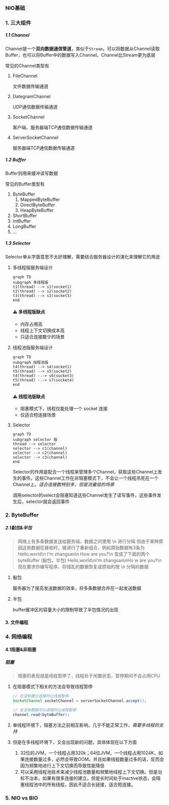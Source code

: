 ### NIO基础

### 1. 三大组件

##### 1.1 Channel 

Channel是一个**双向数据通信管道**，类似于`Stream`，可以将数据从Channel读取Buffer，也可以将Buffer中的数据写入Channel。Channel比Stream更为底层

常见的Channel类型有

1. FileChannel

   文件数据传输通道

2. DategramChannel

   UDP通信数据传输通道

3. SocketChannel

   客户端、服务器端TCP通信数据传输通道

4. ServerSocketChannel

   服务器端TCP通信数据传输通道

##### 1.2 Buffer

Buffer则用来缓冲读写数据

常见的Buffer类型有

1. ByteBuffer
   1. MappedByteBuffer
   2. DirectByteBuffer
   3. HeapByteBuffer
2. ShortBuffer
3. IntBuffer
4. LongBuffer
5. ...

##### 1.3 Selector

Selector单从字面意思不太好理解，需要结合服务器设计的演化来理解它的用途

1. 多线程版服务端设计

   ```mermaid
   graph TD
   subgraph 多线程版
   t1(thread) --> s1(socket1)
   t2(thread) --> s2(socket2)
   t3(thread) --> s3(socket3)
   end
   ```

   #### ⚠️ 多线程版缺点

   * 内存占用高
   * 线程上下文切换成本高
   * 只适合连接数少的场景

2. 线程池版服务端设计

   ```mermaid
   graph TD
   subgraph 线程池版
   t4(thread) --> s4(socket1)
   t5(thread) --> s5(socket2)
   t4(thread) -.-> s6(socket3)
   t5(thread) -.-> s7(socket4)
   end
   ```

   #### ⚠️ 线程池版缺点

   * 阻塞模式下，线程仅能处理一个 socket 连接
   * 仅适合短连接场景

3. Selector

   ```mermaid
   graph TD
   subgraph selector 版
   thread --> selector
   selector --> c1(channel)
   selector --> c2(channel)
   selector --> c3(channel)
   end
   ```

   Selector的作用是配合一个线程来管理多个Channel，获取这些Channel上发生的事件。这些Channel工作在非阻塞模式下，不会让一个线程吊死在一个Channel上。*适合连接数特别多，但是流量低的场景*

   调用selector的select会阻塞知道这些Channel发生了读写事件，这些事件发生后，selector就会返回事件

### 2. ByteBuffer

##### 2.1黏包&半包

> 网络上有多条数据发送给服务端，数据之间使用 \n 进行分隔
>          但由于某种原因这些数据在接收时，被进行了重新组合，例如原始数据有3条为
>              Hello,world\n
>              I'm zhangsan\n
>              How are you?\n
>          变成了下面的两个 byteBuffer (黏包，半包)
>              Hello,world\nI'm zhangsan\nHo
>              w are you?\n
>          现在要求你编写程序，将错乱的数据恢复成原始的按 \n 分隔的数据

1. 黏包

   服务器为了提高发送数据的效率，将多条数据合并在一起发送数据

2. 半包

   buffer缓冲区的容量大小的限制导致了半包情况的出现

#### 3. 文件编程

### 4. 网络编程

#### 4.1阻塞&非阻塞

##### 阻塞

> 阻塞的表现就是线程暂停了，线程处于闲置状态，暂停期间不会占用CPU

1. 在阻塞模式下相关的方法会导致线程暂停

   ```java
   // 在没有建立连接时让线程暂停
   SocketChannel socketChannel = serverSocketChannel.accept();
   ```

   ```java
   // 在没有数据可以读取时让线程暂停
   channel.read(byteBuffer);
   ```

2. 单线程环境下，阻塞方法之前相互影响，几乎不能正常工作，*需要多线程的支持*

3. 但是在多线程环境下，又会出现新的问题，具体体现在以下方面

   1. 32位的JVM，一个线程占用320k；64位JVM，一个线程占用1024K，如果连接数量过多，必然会导致OOM。并且如果线程数量过多的话，反而会因为频繁地进行上下文切换而导致性能降低
   2. 可以采用线程池技术来减少线程池数量和频繁地线程上下文切换。但是治标不治本，如果有很多连接的建立，但是长时间处于inactive状态，会阻塞线程池中的所有线程，因此不适合长链接，适合短连接。

### 5. NIO vs BIO





